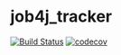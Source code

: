 # job4j_tracker

[![Build Status](https://app.travis-ci.com/mallet322/job4j_tracker.svg?branch=master)](https://app.travis-ci.com/mallet322/job4j_tracker)
[![codecov](https://codecov.io/gh/mallet322/job4j_tracker/branch/master/graph/badge.svg?token=V00ZANQY6X)](https://codecov.io/gh/mallet322/job4j_tracker)